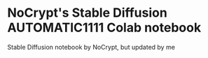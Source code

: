 # NoCrypt's Stable Diffusion AUTOMATIC1111 Colab notebook
Stable Diffusion notebook by NoCrypt, but updated by me
